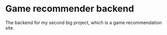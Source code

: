 # Game recommender backend

The backend for my second big project, which is a game recommendation site.